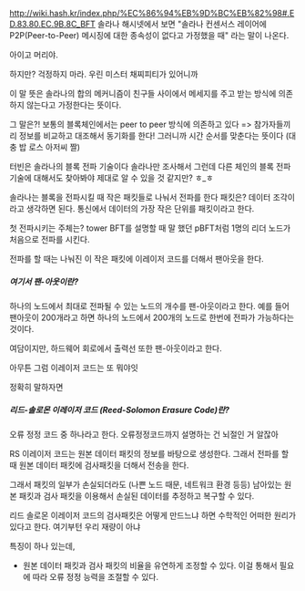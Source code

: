 http://wiki.hash.kr/index.php/%EC%86%94%EB%9D%BC%EB%82%98#.ED.83.80.EC.9B.8C_BFT
솔라나 해시넷에서 보면
"솔라나 컨센서스 레이어에 P2P(Peer-to-Peer) 메시징에 대한 종속성이 없다고 가정했을 때"
라는 말이 나온다.

아이고 머리야.

하지만? 걱정하지 마라.
우린 미스터 채찌피티가 있어니까

이 말 뜻은 솔라나의 합의 메커니즘이 친구들 사이에서 메세지를 주고 받는 방식에 의존하지 않는다고 가정한다는 뜻이다.

그 말은?! 
보통의 블록체인에서는 peer to peer 방식에 의존하고 있다 
=> 참가자들끼리 정보를 비교하고 대조해서 동기화를 한다! 그러니까 시간 순서를 맞춘다는 뜻이다
(대충 밥 로스 아저씨 짤)

터빈은 솔라나의 블록 전파 기술이다 
솔라나만 조사해서 그런데 다른 체인의 블록 전파 기술에 대해서도 찾아봐야 제대로 알 수 있을 것 같지만? ㅎ_ㅎ

솔라나는 블록을 전파시킬 때
작은 패킷들로 나눠서 전파를 한다
패킷은? 데이터 조각이라고 생각하면 된다. 통신에서 데이터의 가장 작은 단위를 패킷이라고 한다.

첫 전파시키는 주체는? tower BFT를 설명할 때 말 했던 pBFT처럼 
1명의 리더 노드가 처음으로 전파를 시킨다.

전파를 할 때는 나눠진 이 작은 패킷에 이레이저 코드를 더해서 팬아웃을 한다.

##### 여기서 팬-아웃이란? 
하나의 노드에서 최대로 전파될 수 있는 노드의 개수를 팬-아웃이라고 한다.
예를 들어 팬아웃이 200개라고 하면 하나의 노드에서 200개의 노드로 한번에 전파가 가능하다는 것이다.

여담이지만, 하드웨어 회로에서 출력선 또한 팬-아웃이라고 한다.

아무튼
그럼 이레이저 코드는 또 뭐야잇

정확히 말하자면
##### 리드-솔로몬 이레이저 코드 (Reed-Solomon Erasure Code)란?
오류 정정 코드 중 하나라고 한다. 오류정정코드까지 설명하는 건 뇌절인 거 알잖아

RS 이레이저 코드는 원본 데이터 패킷의 정보를 바탕으로 생성한다. 그래서 전파를 할 때 원본 데이터 패킷에 검사패킷을 더해서 전송을 한다.

그래서 패킷의 일부가 손실되더라도 (나쁜 노드 때문, 네트워크 환경 등등) 남아있는 원본 패킷과 검사 패킷을 이용해서 손실된 데이터를 추정하고 복구할 수 있다.

리드 솔로몬 이레이저 코드의 검사패킷은 어떻게 만드느냐 하면 
수학적인 어떠한 원리가 있다고 한다. 
여기부턴 우리 재량이 아냐

특징이 하나 있는데, 
- 원본 데이터 패킷과 검사 패킷의 비율을 유연하게 조정할 수 있다. 이걸 통해서 필요에 따라 오류 정정 능력을 조절할 수 있다.


